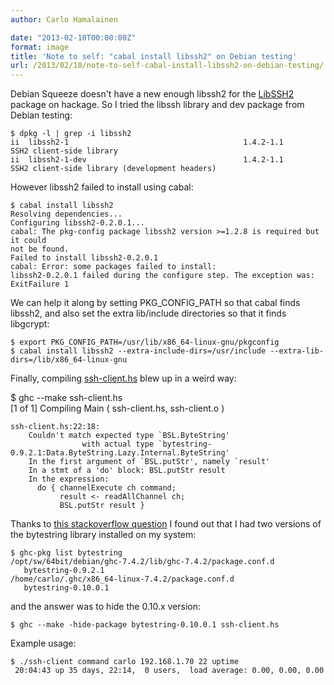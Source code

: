 ```yaml
---
author: Carlo Hamalainen

date: "2013-02-10T00:00:00Z"
format: image
title: 'Note to self: "cabal install libssh2" on Debian testing'
url: /2013/02/10/note-to-self-cabal-install-libssh2-on-debian-testing/
---
```

Debian Squeeze doesn't have a new enough libssh2 for the [LibSSH2](http://hackage.haskell.org/packages/archive/libssh2/latest/doc/html/Network-SSH-Client-LibSSH2.html) package on hackage. So I tried the libssh library and dev package from Debian testing: 

```
$ dpkg -l | grep -i libssh2
ii  libssh2-1                                       1.4.2-1.1                          SSH2 client-side library
ii  libssh2-1-dev                                   1.4.2-1.1                          SSH2 client-side library (development headers)
```

However libssh2 failed to install using cabal: 

```
$ cabal install libssh2
Resolving dependencies...
Configuring libssh2-0.2.0.1...
cabal: The pkg-config package libssh2 version >=1.2.8 is required but it could
not be found.
Failed to install libssh2-0.2.0.1
cabal: Error: some packages failed to install:
libssh2-0.2.0.1 failed during the configure step. The exception was:
ExitFailure 1
```

We can help it along by setting PKG\_CONFIG\_PATH so that cabal finds libssh2, and also set the extra lib/include directories so that it finds libgcrypt: 

```
$ export PKG_CONFIG_PATH=/usr/lib/x86_64-linux-gnu/pkgconfig
$ cabal install libssh2 --extra-include-dirs=/usr/include --extra-lib-dirs=/lib/x86_64-linux-gnu
```

Finally, compiling [ssh-client.hs](https://github.com/portnov/libssh2-hs/blob/master/libssh2/ssh-client.hs) blew up in a weird way: 

$ ghc --make ssh-client.hs  
[1 of 1] Compiling Main ( ssh-client.hs, ssh-client.o )

```
ssh-client.hs:22:18:
    Couldn't match expected type `BSL.ByteString'
                with actual type `bytestring-0.9.2.1:Data.ByteString.Lazy.Internal.ByteString'
    In the first argument of `BSL.putStr', namely `result'
    In a stmt of a 'do' block: BSL.putStr result
    In the expression:
      do { channelExecute ch command;
           result <- readAllChannel ch;
           BSL.putStr result }
```

Thanks to [this stackoverflow question](http://stackoverflow.com/questions/12576817/couldnt-match-expected-type-with-actual-type-error-when-using-codec-bmp) I found out that I had two versions of the bytestring library installed on my system: 

```
$ ghc-pkg list bytestring
/opt/sw/64bit/debian/ghc-7.4.2/lib/ghc-7.4.2/package.conf.d
   bytestring-0.9.2.1
/home/carlo/.ghc/x86_64-linux-7.4.2/package.conf.d
   bytestring-0.10.0.1
```

and the answer was to hide the 0.10.x version:

```
$ ghc --make -hide-package bytestring-0.10.0.1 ssh-client.hs
```

Example usage: 

```
$ ./ssh-client command carlo 192.168.1.70 22 uptime
 20:04:43 up 35 days, 22:14,  0 users,  load average: 0.00, 0.00, 0.00
```
